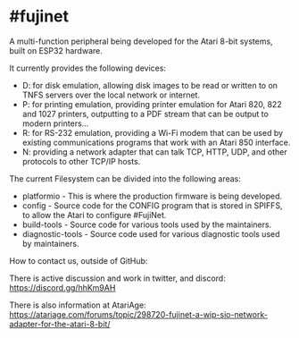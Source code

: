 #fujinet   
=========

A multi-function peripheral being developed for the Atari 8-bit systems, built on ESP32 hardware.

It currently provides the following devices:

* D: for disk emulation, allowing disk images to be read or written to on TNFS servers over the local network or internet.
* P: for printing emulation, providing printer emulation for Atari 820, 822 and 1027 printers, outputting to a PDF stream that can be output to modern printers...
* R: for RS-232 emulation, providing a Wi-Fi modem that can be used by existing communications programs that work with an Atari 850 interface.
* N: providing a network adapter that can talk TCP, HTTP, UDP, and other protocols to other TCP/IP hosts.

The current Filesystem can be divided into the following areas:

* platformio - This is where the production firmware is being developed.
* config - Source code for the CONFIG program that is stored in SPIFFS, to allow the Atari to configure #FujiNet.
* build-tools - Source code for various tools used by the maintainers.
* diagnostic-tools - Source code used for various diagnostic tools used by maintainers.

How to contact us, outside of GitHub:

There is active discussion and work in twitter, and discord: https://discord.gg/hhKm9AH

There is also information at AtariAge: https://atariage.com/forums/topic/298720-fujinet-a-wip-sio-network-adapter-for-the-atari-8-bit/


